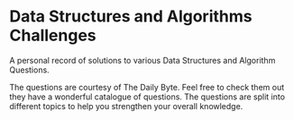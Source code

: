 # Data Structures and Algorithms Challenges

A personal record of solutions to various Data Structures and Algorithm Questions.

The questions are courtesy of The Daily Byte. Feel free to check them out they have a wonderful catalogue of questions.
The questions are split into different topics to help you strengthen your overall knowledge.
